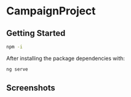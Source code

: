 

# CampaignProject

## Getting Started


```bash
npm -i
```
After installing the package dependencies with:


```bash
ng serve
```

## Screenshots

